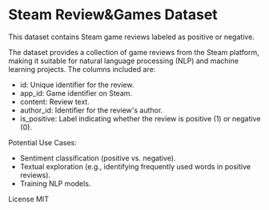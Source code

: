 # Steam Review&Games Dataset
This dataset contains Steam game reviews labeled as positive or negative.

The dataset provides a collection of game reviews from the Steam platform, making it suitable for natural language processing (NLP) and machine learning projects. The columns included are:

- id: Unique identifier for the review.
- app_id: Game identifier on Steam.
- content: Review text.
- author_id: Identifier for the review's author.
- is_positive: Label indicating whether the review is positive (1) or negative (0).

Potential Use Cases:
- Sentiment classification (positive vs. negative).
- Textual exploration (e.g., identifying frequently used words in positive reviews).
- Training NLP models.

License
MIT
